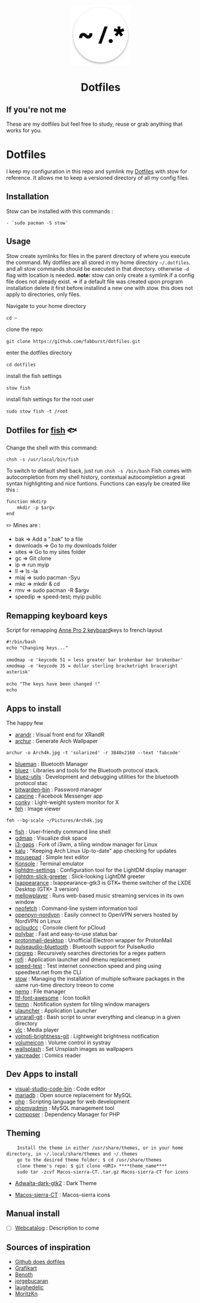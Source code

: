 
<p align="center"><br><br> <img src="https://github.com/fabburst/dotfiles/blob/master/Fab's%20dotfiles.png"width="160px"> </p>

<h1 align="center"> Dotfiles </h1> 

<!-- -->
## If you're not me  
These are my dotfiles but feel free to study, reuse or grab anything that works for you. 

<!-- -->
# Dotfiles

I keep my configuration in this repo and symlink my [Dotfiles](https://wiki.archlinux.org/index.php/Dotfiles) with stow for reference.
It allows me to keep a versioned directory of all my config files. 

<!-- -->
## Installation
Stow can be installed with this commands :
```
- `sudo pacman -S stow`
```
<!-- -->
## Usage

Stow create symlinks for files in the parent directory of where you execute the command. My dotfiles are all stored in my home directory `~/.dotfiles`. and all stow commands should be executed in that directory. otherwise `-d` flag with location is needed.
**note:** stow can only create a symlink if a config file does not already exist. 
=> if a default file was created upon program installation delete it first before installind a new one with stow. this does not apply to directories, only files.

Navigate to your home directory

`cd ~`

clone the repo:

`git clone https://github.com/fabburst/dotfiles.git`

enter the dotfiles directory

`cd dotfiles`

install the fish settings

`stow fish`

install fish settings for the root user

`sudo stow fish -t /root`
<!-- -->
## Dotfiles for [fish](http://fish.sh) :fish:

Change the shell with this command:

	chsh -s /usr/local/bin/fish

To switch to default shell back, just run `chsh -s /bin/bash`
Fish comes with autocompletion from my shell history, contextual autocompletion a great syntax highlighting and nice funtions.
Functions can easyly be created like this :

```fish
function mkdirp
    mkdir -p $argv
end
```
:pencil2: Mines are :
- bak => Add a ".bak" to a file
- downloads => Go to my downloads folder
- sites => Go to my sites folder
- gc => Git clone
- ip => run myip
- ll => ls -la 
- miaj => sudo pacman -Syu
- mkc => mkdir & cd
- rmv => sudo pacman -R $argv
- speedip => speed-test; myip public
<!-- -->
## Remapping keyboard keys

Script for remapping [Anne Pro 2 keyboard](http://en.obins.net/anne-pro2)keys to french layout
```
#!/bin/bash
echo "Changing keys..."

xmodmap -e 'keycode 51 = less greater bar brokenbar bar brokenbar'
xmodmap -e 'keycode 35 = dollar sterling bracketright braceright asterisk'

echo "The keys have been changed !"
echo
```
<!-- -->
## Apps to install
The happy few
- [arandr](https://aur.archlinux.org/packages/arandr-git/) : Visual front end for XRandR
- [archur](https://github.com/Foxboron/Archur) : Generate Arch Wallpaper

```
archur -o Arch4k.jpg -t 'solarized' -r 3840x2160 --text 'fabcode'
``````
- [blueman](https://aur.archlinux.org/packages/blueman-git/) : Bluetooth Manager
- [bluez](https://aur.archlinux.org/packages/bluez-git/) : Libraries and tools for the Bluetooth protocol stack.
- [bluez-utils](https://#) : Development and debugging utilities for the bluetooth protocol stac
- [bitwarden-bin](https://aur.archlinux.org/packages/bitwarden-bin/) : Password manager
- [caprine](https://github.com/sindresorhus/caprine) : Facebook Messenger app
- [conky](https://github.com/brndnmtthws/conky) : Light-weight system monitor for X
- [feh](https://github.com/derf/feh) : Image viewer

```
feh --bg-scale ~/Pictures/Arch4k.jpg 
``````
- [fish](https://github.com/fish-shell/fish-shell) : User-friendly command line shell 
- [gdmap](http://gdmap.sourceforge.net/) : Visualize disk space
- [i3-gaps](https://github.com/Airblader/i3) : Fork of i3wm, a tiling window manager for Linux
- [kalu](https://github.com/jjk-jacky/kalu) : "Keeping Arch Linux Up-to-date" app checking for updates
- [mousepad](https://github.com/codebrainz/mousepad) : Simple text editor
- [Konsole](https://github.com/KDE/konsole) : Terminal emulator
- [lightdm-settings](https://github.com/linuxmint/lightdm-settings) : Configuration tool for the LightDM display manager
- [lightdm-slick-greeter](https://github.com/linuxmint/slick-greeter) : Slick-looking LightDM greeter
- [lxappearance](https://www.archlinux.org/packages/community/x86_64/lxappearance-gtk3/) : lxappearance-gtk3 is GTK+ theme switcher of the LXDE Desktop (GTK+ 3 version)
- [mellowplayer](https://github.com/ColinDuquesnoy/MellowPlayer/releases) : Runs web-based music streaming services in its own window
- [neofetch](https://github.com/dylanaraps/neofetch) : Command-line system information tool
- [openpyn-nordvpn](https://github.com/jotyGill/openpyn-nordvpn) : Easily connect to OpenVPN servers hosted by NordVPN on Linux
- [pcloudcc](https://github.com/pcloudcom/console-client/tree/master/pCloudCC) : Console client for pCloud
- [polybar](https://github.com/jaagr/polybar) : Fast and easy-to-use status bar
- [protonmail-desktop](https://github.com/protonmail-desktop/application) : Unofficial Electron wrapper for ProtonMail
- [pulseaudio-bluetooth](https://www.archlinux.org/packages/extra/x86_64/pulseaudio-bluetooth/) : Bluetooth support for PulseAudio
- [ripgrep](https://github.com/BurntSushi/ripgrep) : Recursively searches directories for a regex pattern
- [rofi](https://github.com/DaveDavenport/rofi) : Application launcher and dmenu replacement
- [speed-test](https://github.com/sindresorhus/speed-test) : Test internet connection speed and ping using speedtest.net from the CLI
- [stow](https://www.gnu.org/software/stow/manual/stow.html) : Managing the installation of multiple software packages in the same run-time directory treeon to come
- [nemo](https://github.com/linuxmint/nemo) : File manager
- [ttf-font-awesome](https://github.com/FortAwesome/Font-Awesome) : Icon toolkit
- [twmn](https://github.com/sboli/twmn) : Notification system for tiling window managers
- [ulauncher](https://github.com/Ulauncher/Ulauncher) : Application Launcher
- [unrarall-git](https://github.com/arfoll/unrarall) : Bash script to unrar everything and cleanup in a given directory
- [vlc](https://github.com/videolan/vlc) : Media player
- [volnoti-brightness-git](https://github.com/jukil/volnoti-brightness) : Lightweight brightness notification
- [volumeicon](https://github.com/Maato/volumeicon) : Volume control in systray
- [wallsplash](https://github.com/filalex77/wallsplash/) : Set Unsplash images as wallpapers
- [yacreader](https://github.com/YACReader/yacreader) : Comics reader
<!-- -->
## Dev Apps to install

- [visual-studio-code-bin](https://aur.archlinux.org/packages/visual-studio-code-bin) : Code editor
- [mariadb](https://github.com/MariaDB) : Open source replacement for MySQL
- [php](https://github.com/php) : Scripting language for web development
- [phpmyadmin](https://github.com/phpmyadmin) : MySQL management tool
- [composer](https://github.com/composer/composer) : Dependency Manager for PHP
<!-- -->
## Theming
```
    Install the theme in either /usr/share/themes, or in your home directory, in ~/.local/share/themes and ~/.themes
    go to the desired theme folder: $ cd /usr/share/themes
    clone theme's repo: $ git clone <URI> ****theme_name****
    sudo tar -zcvf Macos-sierra-CT..tar.gz Macos-sierra-CT for icons

```
- [Adwaita-dark-gtk2](https://github.com/axxapy/Adwaita-dark-gtk2) : Dark Theme

- [Macos-sierra-CT](https://github.com/zayronxio/Macos-sierra-CT) : Macos-sierra icons

<!-- -->
## Manual install

- [ ] [Webcatalog](https://github.com/quanglam2807/webcatalog-12) : Description to come
<!-- -->
## Sources of inspiration
- [Github does dotfiles](http://dotfiles.github.io/)
- [Grafikart](https://github.com/grafikart/dotfiles)
- [Benoth](https://github.com/Benoth/dotfiles)
- [jorgebucaran](https://github.com/jorgebucaran/fish-shell-cookbook)
- [laughedelic](https://github.com/laughedelic/fish)
- [MoritzKn](https://github.com/MoritzKn/fish-functions)
